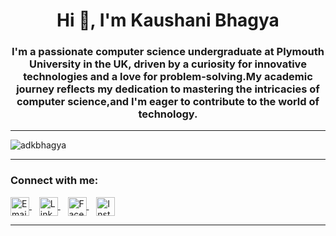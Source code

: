<h1 align="center">Hi 👋, I'm Kaushani Bhagya</h1>
<h3 align="center">I'm a passionate computer science undergraduate at Plymouth University in the UK, driven by a curiosity for innovative technologies and a love for problem-solving.My academic journey reflects my dedication to mastering the intricacies of computer science,and I'm eager to contribute to the world of technology.</h3>
 
---

<p align="left"> <img src="https://komarev.com/ghpvc/?username=adkbhagya&label=Profile%20views&color=0e75b6&style=flat" alt="adkbhagya" /> </p>
 
---

<h3 align="left">Connect with me:</h3>
<p align="left">
  <a href="mailto:adkbhagya13@gmail.com" target="_blank">
    <img align="center" src="https://cdn-icons-png.flaticon.com/512/732/732200.png" alt="Email" height="30" width="30" />
  </a>&nbsp;&nbsp;

  <a href="https://www.linkedin.com/in/kaushani-bhagya-696a202a6/" target="_blank">
    <img align="center" src="https://cdn-icons-png.flaticon.com/512/174/174857.png" alt="LinkedIn" height="30" width="30" />
  </a>&nbsp;&nbsp;

  <a href="https://www.facebook.com/share/16HPUVGiub/" target="_blank">
    <img align="center" src="https://cdn-icons-png.flaticon.com/512/733/733547.png" alt="Facebook" height="30" width="30" />
  </a>&nbsp;&nbsp;

  <a href="https://www.instagram.com/bhagya_aluthge?utm_source=qr&igsh=anhwcDczeHNsYTlp" target="_blank">
    <img align="center" src="https://cdn-icons-png.flaticon.com/512/2111/2111463.png" alt="Instagram" height="30" width="30" />
  </a>
</p>




---


